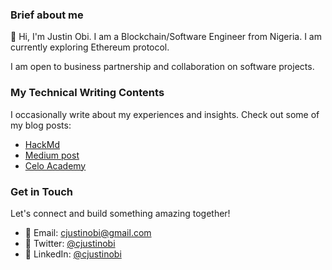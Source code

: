 ### Brief about me
👋 Hi, I'm Justin Obi. I am a Blockchain/Software Engineer from Nigeria. I am currently exploring Ethereum protocol.

I am open to business partnership and collaboration on software projects.

### My Technical Writing Contents

I occasionally write about my experiences and insights. Check out some of my blog posts:

- [HackMd](https://hackmd.io/@cjustinobi)
- [Medium post](https://cjustinobi.medium.com/)
- [Celo Academy](https://celo.academy/u/cjustinobi/)

### Get in Touch

Let's connect and build something amazing together!

- 📧 Email: [cjustinobi@gmail.com](mailto:cjustinobi@gmail.com)
- 💬 Twitter: [@cjustinobi](https://twitter.com/cjustinobi)
- 🤝 LinkedIn: [@cjustinobi](https://linkedin.com/in/cjustinobi)

